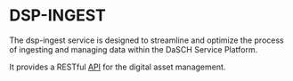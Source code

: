 # DSP-INGEST 

The dsp-ingest service is designed to streamline and optimize the process of ingesting and managing data within the DaSCH Service Platform.

It provides a RESTful [API](api-endpoints.md) for the digital asset management.